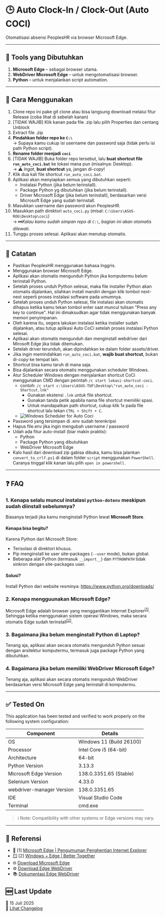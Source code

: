 # 🕒 Auto Clock-In / Clock-Out (Auto COCI)

Otomatisasi absensi PeoplesHR via browser Microsoft Edge.

---

## 🧰 Tools yang Dibutuhkan

1. **Microsoft Edge** – sebagai browser utama.
2. **WebDriver Microsoft Edge** – untuk mengotomatisasi browser.
3. **Python** – untuk menjalankan script automation.

---

## 🚀 Cara Menggunakan

1. Clone repo ini pake git clone atau bisa langsung download melalui fitur Release (coba lihat di sebelah kanan)
2. [TIDAK WAJIB] Klik kanan pada file .zip lalu pilih Properties dan centang Unblock
3. Extract file .zip
4. **Pindahkan folder repo ke `C:\`**  
   → Supaya kamu cukup isi username dan password saja (tidak perlu isi path Python script).
5. **Rename folder menjadi `coci`**
6. [TIDAK WAJIB] Buka folder repo tersebut, lalu **buat shortcut file `run_auto_coci.bat`** ke lokasi mana pun (misalnya: Desktop).  
   → ⚠️ _Ingat_, **buat shortcut** ya, jangan di-_copy_!
7. Klik dua kali file shortcut `run_auto_coci.bat`.
8. Aplikasi akan menyiapkan semua yang dibutuhkan seperti:
   - Instalasi Python (jika belum terinstall).
   - Package Python yg dibutuhkan (jika belum terinstall).
   - Driver Microsoft Edge (jika belum terinstall), berdasarkan versi Microsoft Edge yang sudah terinstall.
9. Masukkan username dan password akun PeoplesHR.
10. Masukkan path direktori `auto_coci.py` (misal: `C:\Users\ASUS-ROG\Desktop\coci`)  
    → ⏭️*Kalau kamu sudah simpan repo di `C:\`, bagian ini akan otomatis dilewati.*
11. Tunggu proses selesai. Aplikasi akan menutup otomatis.

---

## 📝 Catatan

- Pastikan PeoplesHR menggunakan bahasa Inggris.
- Menggunakan browser Microsoft Edge.
- Aplikasi akan otomatis mengunduh Python jika komputermu belum terinstall Python.
- Setelah proses unduh Python selesai, maka file installer Python akan otomatis dijalankan, silahkan install mandiri dengan klik tombol next-next seperti proses instalasi software pada umumnya.
- Setelah proses unduh Python selesai, file instalasi akan otomatis dihapus ketika kamu tekan tombol enter saat muncul tulisan "Press any key to continue". Hal ini dimaksudkan agar tidak menggunakan banyak memori penyimpanan.
- Oleh karena itu, segera lakukan instalasi ketika installer sudah dijalankan, atau tutup aplikasi Auto CoCi setelah proses instalasi Python selesai.
- Aplikasi akan otomatis mengunduh dan menginstall webdriver dari Mirosoft Edge jika tidak ditemukan.
- Setelah driver terunduh, akan dipindahkan ke dalam folder assets/driver.
- Jika ingin memindahkan `run_auto_coci.bat`, **wajib buat shortcut**, bukan di-_copy_ ke tempat lain.
- Shortcut bisa kamu taruh di mana saja.
- Bisa dijalankan secara otomatis menggunakan scheduler Windows.
- Atur Scheduler Windows dengan menjalankan shortcut CoCi menggunakan CMD dengan perintah `/c start lokasi-shortcut-coci`.
  - contoh: `/c start c:\Users\ASUS-TUF\Desktop\"run_auto_coci - Shortcut.lnk"`
    - Gunakan ekstensi `.lnk` untuk file shortcut.
    - Gunakan tanda petik apabila nama file shortcut memiliki spasi.
    - Untuk mandapatkan path shortcut, cukup klik 1x pada file shortcut lalu tekan `CTRL + Shift + C`.
  - ![Windows Scheduler for Auto Coci](assets/windows-scheduler-for-auto-coci.png)
- Password yang tersimpan di .env sudah terenkripsi
- Hapus file.env jika ingin mengubah username / password
- Udah ada fitur auto-install (biar makin praktis):
  - Python
  - Package Python yang dibutuhkan
  - WebDriver Microsoft Edge
- Kalo hasil dari download zip gabisa dibuka, kamu bisa jalankan `convert_to_crlf.ps1` di dalam folder `script` menggunakan `PowerShell`. Caranya tinggal klik kanan lalu pilih `open in powershell`.

---

## ❓ FAQ

### 1. Kenapa selalu muncul instalasi `python-dotenv` meskipun sudah diinstall sebelumnya?

Biasanya terjadi jika kamu menginstall Python lewat **Microsoft Store**.

#### Kenapa bisa begitu?

Karena Python dari Microsoft Store:

- Terisolasi di direktori khusus.
- Pip menginstall ke user site-packages (`--user` mode), bukan global.
- Beberapa alat Python (termasuk `__import__`) dan `PYTHONPATH` tidak sinkron dengan site-packages user.

#### Solusi?

Install Python dari website resminya: https://www.python.org/downloads/

### 2. Kenapa mengguunakan Microsoft Edge?

Microsoft Edge adalah browser yang menggantikan Internet Explorer<sup>[[1]](https://learn.microsoft.com/id-id/shows/it-ops-talk/microsoft-edge--internet-explorer-retirement-announcement)</sup>. Sehingga ketika menggunakan sistem operasi Windows, maka secara otomatis Edge sudah terinstall<sup>[[2]](https://www.microsoft.com/en-us/edge/windows-edge?form=MA13FJ&cs=3477714609)</sup>.

### 3. Bagaimana jika belum menginstall Python di Laptop?

Tenang aja, aplikasi akan secara otomatis mengunduh Python sesuai dengan arsitektur komputermu, termasuk juga package Python yang dibutuhkan.

### 4. Bagaimana jika belum memiliki WebDriver Microsoft Edge?

Tenang aja, aplikasi akan secara otomatis mengunduh WebDriver berdasarkan versi Microsoft Edge yang terinstall di komputermu.

---

## ✅ Tested On

This application has been tested and verified to work properly on the following system configuration:

| Component                 | Details                                         |
|---------------------------|-------------------------------------------------|
| OS                        | Windows 11 (Build 26100)                        |
| Processor                 | Intel Core i5 (64-bit)                          |
| Architecture              | 64-bit                                          |
| Python Version            | 3.13.3                                          |
| Microsoft Edge Version    | 138.0.3351.65 (Stable)                          |
| Selenium Version          | 4.33.0                                          |
| webdriver-manager Version | 138.0.3351.65                                   |
| IDE                       | Visual Studio Code                              |
| Terminal                  | cmd.exe                                         |

> ℹ️ Note: Compatibility with other systems or Edge versions may vary.

---

## 🔗 Referensi

- 📝 [1] [Microsoft Edge | Pengumuman Penghentian Internet Explorer](https://learn.microsoft.com/id-id/shows/it-ops-talk/microsoft-edge--internet-explorer-retirement-announcement)
- 🪟 [2] [Windows + Edge | Better Together](https://www.microsoft.com/en-us/edge/windows-edge?form=MA13FJ&cs=3477714609)
- 🌐 [Download Microsoft Edge](https://www.microsoft.com/id-id/edge/download?form=MA13FJ)
- ⚙️ [Download Edge WebDriver](https://developer.microsoft.com/en-us/microsoft-edge/tools/webdriver/?form=MA13LH#installation)
- 📚 [Dokumentasi Edge WebDriver](https://learn.microsoft.com/en-us/microsoft-edge/webdriver-chromium/?tabs=c-sharp&form=MA13LH)

## 🆕 Last Update

📅 15 Juli 2025  
🔗 [Lihat Changelog](./CHANGELOG.md)